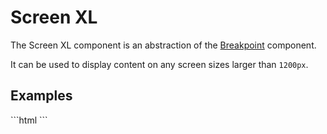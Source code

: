 # Screen XL

The Screen XL component is an abstraction of the [Breakpoint](../) component. 

It can be used to display content on any screen sizes larger than `1200px`.

## Examples
<CodeBlock>
```html
<template>
    <screen-xs>
        <p>This text is only visible on extra large screens</p>
    </screen-xs>
</template>
```
</CodeBlock>
